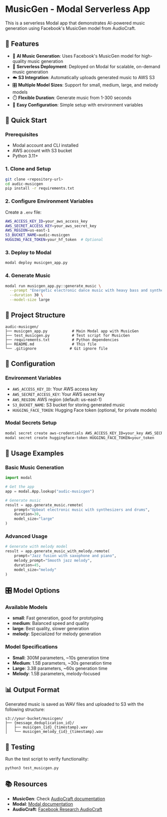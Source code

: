 # MusicGen - Modal Serverless App

This is a serverless Modal app that demonstrates AI-powered music generation using Facebook's MusicGen model from AudioCraft.

## 🎵 Features

- 🎵 **AI Music Generation**: Uses Facebook's MusicGen model for high-quality music generation
- 🚀 **Serverless Deployment**: Deployed on Modal for scalable, on-demand music generation
- ☁️ **S3 Integration**: Automatically uploads generated music to AWS S3
- 🎛️ **Multiple Model Sizes**: Support for small, medium, large, and melody models
- ⏱️ **Flexible Duration**: Generate music from 1-300 seconds
- 🔧 **Easy Configuration**: Simple setup with environment variables

## 🚀 Quick Start

### Prerequisites

- Modal account and CLI installed
- AWS account with S3 bucket
- Python 3.11+

### 1. Clone and Setup

```bash
git clone <repository-url>
cd audic-musicgen
pip install -r requirements.txt
```

### 2. Configure Environment Variables

Create a `.env` file:

```bash
AWS_ACCESS_KEY_ID=your_aws_access_key
AWS_SECRET_ACCESS_KEY=your_aws_secret_key
AWS_REGION=us-east-1
S3_BUCKET_NAME=audic-musicgen
HUGGING_FACE_TOKEN=your_hf_token  # Optional
```

### 3. Deploy to Modal

```bash
modal deploy musicgen_app.py
```

### 4. Generate Music

```bash
modal run musicgen_app.py::generate_music \
  --prompt "Energetic electronic dance music with heavy bass and synthesizers" \
  --duration 30 \
  --model-size large
```

## 📁 Project Structure

```
audic-musicgen/
├── musicgen_app.py           # Main Modal app with MusicGen
├── test_musicgen.py          # Test script for MusicGen
├── requirements.txt          # Python dependencies
├── README.md                 # This file
└── .gitignore               # Git ignore file
```

## 🔧 Configuration

### Environment Variables

- `AWS_ACCESS_KEY_ID`: Your AWS access key
- `AWS_SECRET_ACCESS_KEY`: Your AWS secret key
- `AWS_REGION`: AWS region (default: us-east-1)
- `S3_BUCKET_NAME`: S3 bucket for storing generated music
- `HUGGING_FACE_TOKEN`: Hugging Face token (optional, for private models)

### Modal Secrets Setup

```bash
modal secret create aws-credentials AWS_ACCESS_KEY_ID=your_key AWS_SECRET_ACCESS_KEY=your_secret AWS_REGION=us-east-1 S3_BUCKET_NAME=audic-musicgen
modal secret create huggingface-token HUGGING_FACE_TOKEN=your_token
```

## 🎵 Usage Examples

### Basic Music Generation

```python
import modal

# Get the app
app = modal.App.lookup("audic-musicgen")

# Generate music
result = app.generate_music.remote(
    prompt="Upbeat electronic music with synthesizers and drums",
    duration=30,
    model_size="large"
)
```

### Advanced Usage

```python
# Generate with melody model
result = app.generate_music_with_melody.remote(
    prompt="Jazz fusion with saxophone and piano",
    melody_prompt="Smooth jazz melody",
    duration=45,
    model_size="melody"
)
```

## 🎛️ Model Options

### Available Models

- **small**: Fast generation, good for prototyping
- **medium**: Balanced speed and quality
- **large**: Best quality, slower generation
- **melody**: Specialized for melody generation

### Model Specifications

- **Small**: 300M parameters, ~10s generation time
- **Medium**: 1.5B parameters, ~30s generation time  
- **Large**: 3.3B parameters, ~60s generation time
- **Melody**: 1.5B parameters, melody-focused

## 📊 Output Format

Generated music is saved as WAV files and uploaded to S3 with the following structure:

```
s3://your-bucket/musicgen/
├── {message_deduplication_id}/
│   ├── musicgen_{id}_{timestamp}.wav
│   └── musicgen_melody_{id}_{timestamp}.wav
```

## 🧪 Testing

Run the test script to verify functionality:

```bash
python3 test_musicgen.py
```

## 📚 Resources

- **MusicGen**: Check [AudioCraft documentation](https://github.com/facebookresearch/audiocraft)
- **Modal**: [Modal documentation](https://modal.com/docs)
- **AudioCraft**: [Facebook Research AudioCraft](https://github.com/facebookresearch/audiocraft) 